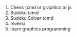 1. Chess (cmd or graphics or js
2. Sudoku (cmd 
3. Sudoku Solver (cmd
4. reversi
5. learn graphics programming
